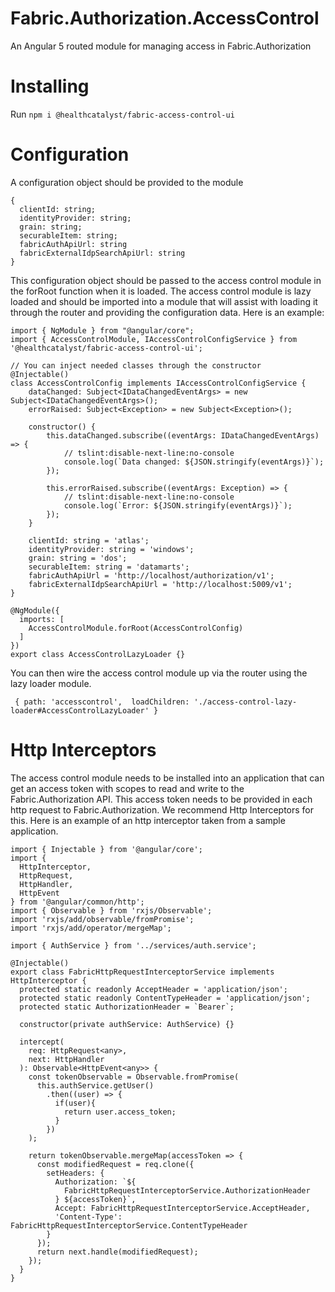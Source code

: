 # Fabric.Authorization.AccessControl

An Angular 5 routed module for managing access in Fabric.Authorization

# Installing

Run `npm i @healthcatalyst/fabric-access-control-ui`

# Configuration

A configuration object should be provided to the module

```
{
  clientId: string;
  identityProvider: string;
  grain: string;
  securableItem: string;
  fabricAuthApiUrl: string
  fabricExternalIdpSearchApiUrl: string
}
```

This configuration object should be passed to the access control module in the forRoot function when it is loaded. The access control module is lazy loaded and should be imported into a module that will assist with loading it through the router and providing the configuration data. Here is an example:

```
import { NgModule } from "@angular/core";
import { AccessControlModule, IAccessControlConfigService } from '@healthcatalyst/fabric-access-control-ui';

// You can inject needed classes through the constructor
@Injectable()
class AccessControlConfig implements IAccessControlConfigService {
    dataChanged: Subject<IDataChangedEventArgs> = new Subject<IDataChangedEventArgs>();
    errorRaised: Subject<Exception> = new Subject<Exception>();

    constructor() {
        this.dataChanged.subscribe((eventArgs: IDataChangedEventArgs) => {
            // tslint:disable-next-line:no-console
            console.log(`Data changed: ${JSON.stringify(eventArgs)}`);
        });

        this.errorRaised.subscribe((eventArgs: Exception) => {
            // tslint:disable-next-line:no-console
            console.log(`Error: ${JSON.stringify(eventArgs)}`);
        });
    }

    clientId: string = 'atlas';
    identityProvider: string = 'windows';
    grain: string = 'dos';
    securableItem: string = 'datamarts';
    fabricAuthApiUrl = 'http://localhost/authorization/v1';
    fabricExternalIdpSearchApiUrl = 'http://localhost:5009/v1';
}

@NgModule({
  imports: [
    AccessControlModule.forRoot(AccessControlConfig)
  ]
})
export class AccessControlLazyLoader {}
```

You can then wire the access control module up via the router using the lazy loader module.

```
 { path: 'accesscontrol',  loadChildren: './access-control-lazy-loader#AccessControlLazyLoader' }
```
# Http Interceptors

The access control module needs to be installed into an application that can get an access token with scopes to read and write to the Fabric.Authorization API. This access token needs to be provided in each http request to Fabric.Authorization. We recommend Http Interceptors for this. Here is an example of an http interceptor taken from a sample application.

```
import { Injectable } from '@angular/core';
import {
  HttpInterceptor,
  HttpRequest,
  HttpHandler,
  HttpEvent
} from '@angular/common/http';
import { Observable } from 'rxjs/Observable';
import 'rxjs/add/observable/fromPromise';
import 'rxjs/add/operator/mergeMap';

import { AuthService } from '../services/auth.service'; 

@Injectable()
export class FabricHttpRequestInterceptorService implements HttpInterceptor {
  protected static readonly AcceptHeader = 'application/json';
  protected static readonly ContentTypeHeader = 'application/json';
  protected static AuthorizationHeader = `Bearer`;

  constructor(private authService: AuthService) {}

  intercept(
    req: HttpRequest<any>,
    next: HttpHandler
  ): Observable<HttpEvent<any>> {
    const tokenObservable = Observable.fromPromise(
      this.authService.getUser()
        .then((user) => {
          if(user){
            return user.access_token;
          }
        })
    );
    
    return tokenObservable.mergeMap(accessToken => {
      const modifiedRequest = req.clone({
        setHeaders: {
          Authorization: `${
            FabricHttpRequestInterceptorService.AuthorizationHeader
          } ${accessToken}`,
          Accept: FabricHttpRequestInterceptorService.AcceptHeader,
          'Content-Type': FabricHttpRequestInterceptorService.ContentTypeHeader
        }
      });
      return next.handle(modifiedRequest);
    });
  }
}
```